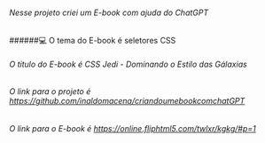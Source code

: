 ###### Nesse projeto criei um E-book com ajuda do ChatGPT <br>
######:computer:  O tema do E-book é seletores CSS <br>
###### O titulo do E-book é CSS Jedi - Dominando o Estilo das Gálaxias <br>
###### O link para o projeto é https://github.com/inaldomacena/criandoumebookcomchatGPT  <br>
###### O link para o E-book é  https://online.fliphtml5.com/twlxr/kgkg/#p=1
